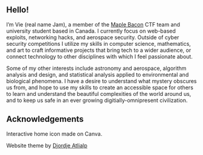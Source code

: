## Hello!

 I’m Vie (real name Jam), a member of the [Maple Bacon](https://ubcctf.github.io/) CTF team and university student based in Canada. I currently focus on web-based exploits, networking hacks, and aerospace security. Outside of cyber security competitions I utilize my skills in computer science, mathematics, and art to craft informative projects that bring tech to a wider audience, or connect technology to other disciplines with which I feel passionate about. 
 
 Some of my other interests include astronomy and aerospace, algorithm analysis and design, and statistical analysis applied to environmental and biological phenomena. I have a desire to understand what mystery obscures us from, and hope to use my skills to create an accessible space for others to learn and understand the beautiful complexities of the world around us, and to keep us safe in an ever growing digitially-omnipresent civilization. 

## Acknowledgements

Interactive home icon made on Canva. 

Website theme by [Djordje Atlialp](https://github.com/rhazdon.)